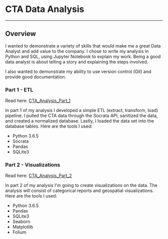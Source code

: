 # CTA Data Analysis
--- 
## Overview
I wanted to demonstrate a variety of skills that would make me a great Data Analyst and add value to the company. I chose to write my analysis in Python and SQL, using Jupyter Notebook to explain my work. Being a good data analyst is about telling a story and explaining the steps involved. 

I also wanted to demonstrate my ability to use version control (Git) and provide good documentation. 

### Part 1 - ETL 
Read here: [CTA_Analysis_Part_1](https://github.com/adamstueckrath/CtaDataAnalysis/blob/master/CTA_Analysis_Part_1.ipynb)

In part 1 of my analysis I developed a simple ETL (extract, transform, load) pipeline. I pulled the CTA data through the Socrata API, sanitized the data, and created a normalized database. Lastly, I loaded the data set into the database tables. Here are the tools I used: 
* Python 3.6.5
* Socrata
* Pandas
* SQLite3

### Part 2 - Visualizations
Read here: [CTA_Analysis_Part_2](https://github.com/adamstueckrath/CtaDataAnalysis/blob/master/CTA_Analysis_Part_2.ipynb)

In part 2 of my analysis I'm going to create visualizations on the data. The analysis will consist of categorical reports and geospatial visualizations. Here are the tools I used: 
* Python 3.6.5
* Pandas
* SQLite3
* Seaborn
* Matplotlib
* Folium
